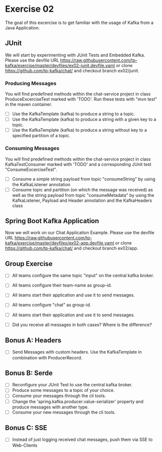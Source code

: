 # Exercise 02
The goal of this excercise is to get familiar with the usage of Kafka from a Java Application. 

## JUnit
We will start by experimenting with JUnit Tests and Embedded Kafka. Please use the devfile URL https://raw.githubusercontent.com/tp-kafka/exercise/master/devfiles/ex02-junit.devfile.yaml or clone https://github.com/tp-kafka/chat/ and checkout branch ex02/junit.

### Producing Messages
You will find predefined methods within the chat-service project in class ProduceExcerciseTest marked with 'TODO'. Run these tests with "mvn test" in the maven container.

- [ ] Use the KafkaTemplate (kafka) to produce a string to a topic.
- [ ] Use the KafkaTemplate (kafka) to produce a string with a given key to a topic.
- [ ] Use the KafkaTemplate (kafka) to produce a string without key to a specified partition of a topic.

### Consuming Messages
You will find predefined methods within the chat-service project in class KafkaTestConsumer marked with 'TODO' and a corresponding JUnit test "ConsumeExcerciseTest".

- [ ] Consume a simple string payload from topic "consumeString" by using the KafkaListener annotation
- [ ] Consume topic and partition (on which the message was received) as well as the string payload from topic "consumeMetadata" by using the KafkaListener, Payload and Header annotation and the KafkaHeaders class

## Spring Boot Kafka Application
Now we will work on our Chat Application Example. Please use the devfile URL https://raw.githubusercontent.com/tp-kafka/exercise/master/devfiles/ex02-app.devfile.yaml or clone https://github.com/tp-kafka/chat/ and checkout branch ex02/app.


## Group Exercise
- [ ] All teams configure the same topic "input" on the central kafka broker.
- [ ] All teams configure their team-name as group-id.
- [ ] All teams start their application and use it to send messages.
- [ ] All teams configure "chat" as group-id.
- [ ] All teams start their application and use it to send messages.
- [ ] Did you receive all messages in both cases? Where is the difference? 






## Bonus A: Headers
- [ ] Send Messages with custom headers. Use the KafkaTemplate in combination with ProducerRecord.

## Bonus B: Serde
- [ ] Reconfigure your JUnit Test to use the central kafka broker.
- [ ] Produce some messages to a topic of your choice.
- [ ] Consume your messages through the cli tools. 
- [ ] Change the 'spring.kafka.producer.value-serializer' property and produce messages with another type.
- [ ] Consume your new messages through the cli tools. 

## Bonus C: SSE
- [ ] Instead of just logging received chat messages, push them via SSE to Web-Clients


